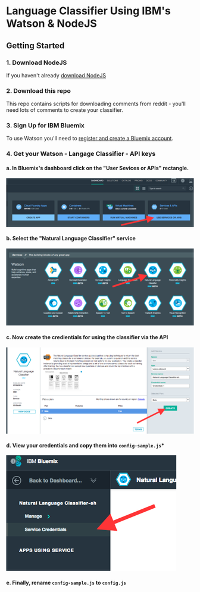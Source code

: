 # Language Classifier Using IBM's Watson & NodeJS


## Getting Started

### 1. Download NodeJS

If you haven't already [download NodeJS](https://nodejs.org/)

### 2. Download this repo

This repo contains scripts for downloading comments from reddit - you'll need lots of comments to create your classifier.

### 3. Sign Up for IBM Bluemix

To use Watson you'll need to [register and create a Bluemix account](https://console.ng.bluemix.net/registration/).

### 4. Get your Watson - Langage Classifier - API keys

#### a. In Bluemix's dashboard click on the "User Sevices or APIs" rectangle.

![Use Service](/screen-shots/1-use-service.png)

#### b. Select the "Natural Language Classifier" service

![Add Service](/screen-shots/2-add-service.png)

#### c. Now create the credientials for using the classifier via the API

![Create Credential](/screen-shots/3-create-credentials.png)

#### d. View your credentials and copy them into `config-sample.js`*

![View Credentials](/screen-shots/4-view-credentials.png)

#### e. Finally, rename `config-sample.js` to `config.js`